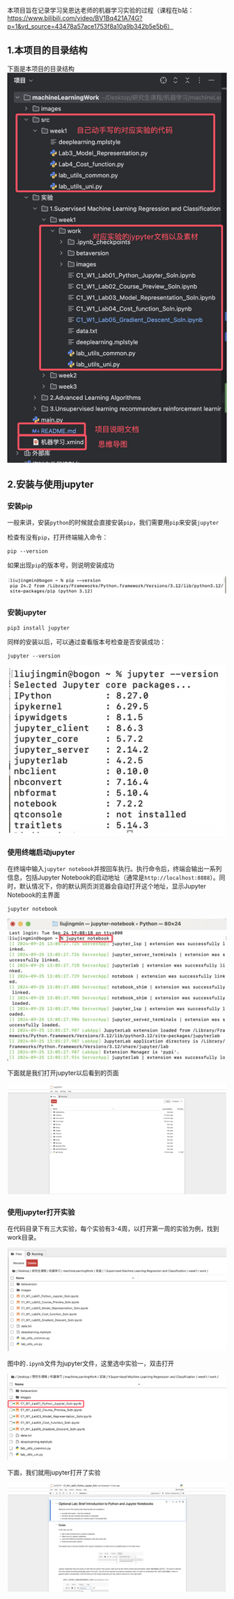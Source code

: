 本项目旨在记录学习吴恩达老师的机器学习实验的过程（课程在b站：https://www.bilibili.com/video/BV1Bq421A74G?p=1&vd_source=43478a57ace1753f8a10a9b342b5e5b6）

## 1.本项目的目录结构

下面是本项目的目录结构
![项目目录结构](./images/QQ_1727595508852.png)

## 2.安装与使用jupyter

### 安装pip

一般来讲，安装`python`的时候就会直接安装`pip`，我们需要用`pip`来安装`jupyter`

检查有没有`pip`，打开终端输入命令：

```shell
pip --version
```

如果出现`pip`的版本号，则说明安装成功

![QQ_1727244354465](./images/pipVersion.png)

### 安装jupyter

```shell
pip3 install jupyter
```

同样的安装以后，可以通过查看版本号检查是否安装成功：

```shell
jupyter --version
```

![QQ_1727244647680](./images/jupyterVersion.png)

### 使用终端启动jupyter

在终端中输入`jupyter notebook`并按回车执行。执行命令后，终端会输出一系列信息，包括Jupyter Notebook的启动地址（通常是`http://localhost:8888`）。同时，默认情况下，你的默认网页浏览器会自动打开这个地址，显示Jupyter Notebook的主界面

```shell
jupyter notebook
```

![QQ_1727244726277](./images/openJupyter.png)

下面就是我们打开jupyter以后看到的页面

![QQ_1727244755265](./images/jupyterHome.png)

### 使用jupyter打开实验

在代码目录下有三大实验，每个实验有3-4周，以打开第一周的实验为例，找到work目录。

![QQ_1727245924929](./images/week1Lab.png)

图中的`.ipynb`文件为jupyter文件，这里选中实验一，双击打开

![QQ_1727595053607](./images/QQ_1727595053607.png)

下面，我们就用jupyter打开了实验

![QQ_1727245954124](./images/QQ_1727246616250.png)


